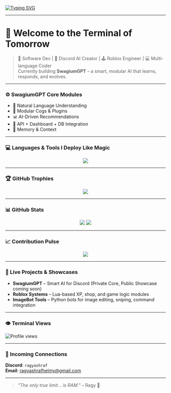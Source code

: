 
[![Typing SVG](https://readme-typing-svg.demolab.com/?lines=Hey+I'm+Ragy+Ashraf;AI-powered+Bot+Engineer;Python+%7C+Lua+%7C+C%2B%2B+%7C+Java+Dev;Building+SwagiumGPT+for+Discord;Automating+Everything+I+Can&center=true&width=600&height=45)](https://github.com/ragyashraf)

---

# 🌌 Welcome to the Terminal of Tomorrow

> 🧠 Software Dev | 🤖 Discord AI Creator | 🕹️ Roblox Engineer | 💻 Multi-language Coder  
> Currently building **SwagiumGPT** – a smart, modular AI that learns, responds, and evolves.

---

### ⚙️ SwagiumGPT Core Modules
- 🧠 Natural Language Understanding  
- 🧩 Modular Cogs & Plugins  
- 📊 AI-Driven Recommendations  
- 📡 API + Dashboard + DB Integration  
- 🧠 Memory & Context  

---

### 💻 Languages & Tools I Deploy Like Magic
<p align="center">
  <img src="https://skillicons.dev/icons?i=python,cpp,java,lua,js,git,github,vscode,replit,figma,mysql,flask&theme=dark" />
</p>

---

### 🏆 GitHub Trophies
<p align="center">
  <img src="https://github-profile-trophy.vercel.app/?username=ragyashraf&theme=gruvbox&no-frame=true&margin-w=10&column=3" />
</p>

---

### 📊 GitHub Stats
<p align="center">
  <img src="https://github-readme-stats.vercel.app/api?username=ragyashraf&show_icons=true&theme=tokyonight" />
  <img src="https://github-readme-stats.vercel.app/api/top-langs/?username=ragyashraf&layout=compact&theme=tokyonight" />
</p>

---

### 📈 Contribution Pulse
<p align="center">
  <img src="https://github-readme-activity-graph.vercel.app/graph?username=ragyashraf&theme=tokyo-night&hide_border=true&area=true" />
</p>

---

### 🚀 Live Projects & Showcases
- **SwagiumGPT** – Smart AI for Discord (Private Core, Public Showcase coming soon)
- **Roblox Systems** – Lua-based XP, shop, and game logic modules
- **ImageBot Tools** – Python bots for image editing, sniping, command integration

---

### 👁️ Terminal Views
![Profile views](https://komarev.com/ghpvc/?username=ragyashraf&color=blueviolet&style=flat)

---

### 📡 Incoming Connections
**Discord**: `ragyashraf`  
**Email**: [ragyashrafhelmy@gmail.com](mailto:ragyashrafhelmy@gmail.com)

---

> _"The only true limit... is RAM."_ – Ragy 🚀
